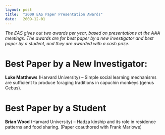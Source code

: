 ```yaml
---
layout: post
title:  "2009 EAS Paper Presentation Awards"
date:   2009-12-01
---
```


*The EAS gives out two awards per year, based on presentations at the AAA meetings. The awards are for best paper by a new investigator and best paper by a student, and they are awarded with a cash prize.*

# Best Paper by a New Investigator: 
**Luke Matthews** (Harvard University) – Simple social learning mechanisms are sufficient to produce foraging traditions in capuchin monkeys (genus Cebus). 

# Best Paper by a Student
**Brian Wood** (Harvard University) – Hadza kinship and its role in residence patterns and food sharing. (Paper coauthored with Frank Marlowe)